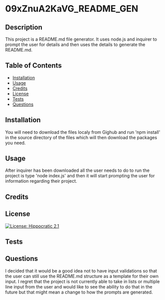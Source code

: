 # 09xZnuA2KaVG_README_GEN

## Description
    
This project is a README.md file generator. It uses node.js and inquirer to prompt the user for details and then uses the details to generate the README.md.
    
## Table of Contents
    
* [Installation](#installation)
* [Usage](#usage)
* [Credits](#credits)
* [License](#license)
* [Tests](#tests)
* [Questions](#questions)
    
## Installation
    
You will need to download the files localy from Gighub and run 'npm install' in the source directory of the files which will then download the packages you need.
    
## Usage
    
After inquirer has been downloaded all the user needs to do to run the project is type 'node index.js' and then it will start prompting the user for information regarding their project.
    
## Credits
    

    
## License
    
[![License: Hippocratic 2.1](https://img.shields.io/badge/License-Hippocratic_2.1-lightgrey.svg)](https://firstdonoharm.dev)
    
## Tests
    

    
## Questions
    
I decided that it would be a good idea not to have input validations so that the user can still use the README.md structure as a template for their own input. I regret that the project is not currently able to take in lists or multiple line input from the user and would like to see the ability to do that in the future but that might mean a change to how the prompts are generated.